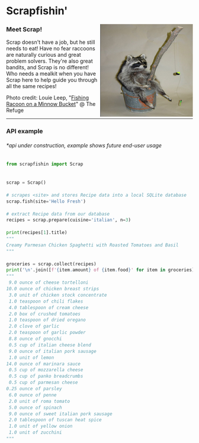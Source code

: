 # Scrapfishin'

<a href="https://shoptherefuge.com/product/fishing-raccoon-minnow-bucket/"><img src="temporary.jpg" align="right" alt="<Image: Temporary Scrapfishin logo/brand>" width="250" /></a>

### Meet Scrap!

Scrap doesn't have a job, but he still needs to eat! Have no fear raccoons are
naturally curious and great problem solvers. They're also great bandits, and
Scrap is no different! Who needs a mealkit when you have Scrap here to help
guide you through all the same recipes!

Photo credit: Louie Leep, "[Fishing Racoon on a Minnow Bucket][1]" @ The Refuge

---

### API example
###### *api under construction, example shows future  end-user usage

```python
from scrapfishin import Scrap


scrap = Scrap()

# scrapes <site> and stores Recipe data into a local SQLite database
scrap.fish(site='Hello Fresh')

# extract Recipe data from our database
recipes = scrap.prepare(cuisine='italian', n=3)

print(recipes[1].title)
"""
Creamy Parmesan Chicken Spaghetti with Roasted Tomatoes and Basil
"""

groceries = scrap.collect(recipes)
print('\n'.join([f'{item.amount} of {item.food}' for item in groceries]))
"""
 9.0 ounce of cheese tortelloni
10.0 ounce of chicken breast strips
 3.0 unit of chicken stock concentrate
 1.0 teaspoon of chili flakes
 4.0 tablespoon of cream cheese
 2.0 box of crushed tomatoes
 1.0 teaspoon of dried oregano
 2.0 clove of garlic
 2.0 teaspoon of garlic powder
 8.8 ounce of gnocchi
 0.5 cup of italian cheese blend
 9.0 ounce of italian pork sausage
 1.0 unit of lemon
14.0 ounce of marinara sauce
 0.5 cup of mozzarella cheese
 0.5 cup of panko breadcrumbs
 0.5 cup of parmesan cheese
0.25 ounce of parsley
 6.0 ounce of penne
 2.0 unit of roma tomato
 5.0 ounce of spinach
 9.0 ounce of sweet italian pork sausage
 2.0 tablespoon of tuscan heat spice
 1.0 unit of yellow onion
 1.0 unit of zucchini
"""
```

[1]: https://shoptherefuge.com/product/fishing-raccoon-minnow-bucket/